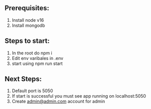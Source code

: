 ## Prerequisites:
1. Install node v16
2. Install mongodb

## Steps to start:
1. In the root do npm i
2. Edit env varibales in .env
3. start using npm run start


## Next Steps:
1. Default port is 5050
2. If start is successful you must see app running on localhost:5050
3. Create admin@admin.com account for admin